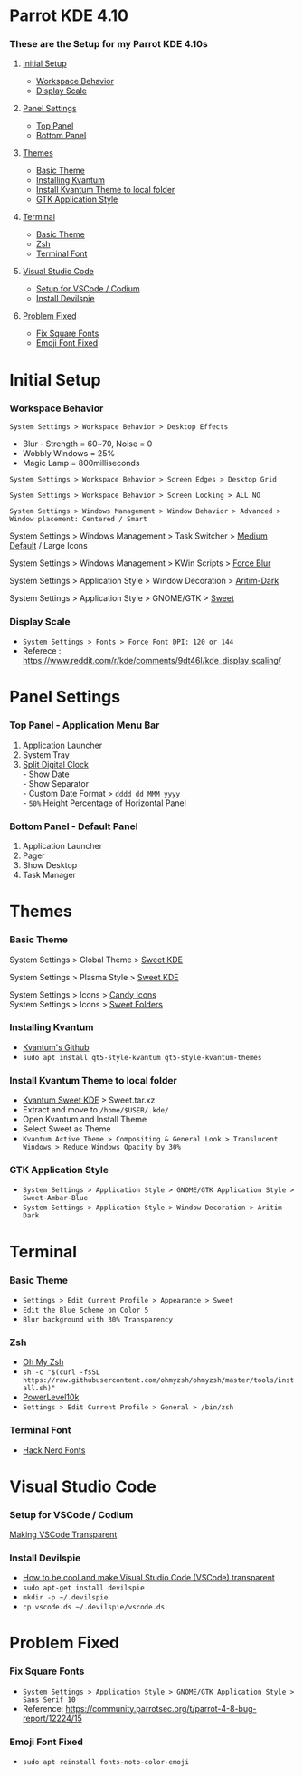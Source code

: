 # Parrot KDE 4.10
### These are the Setup for my Parrot KDE 4.10s

1. [Initial Setup](#Initial-Setup)
	- [Workspace Behavior](#Workspace-Behavior)
	- [Display Scale](#Display-Scale)

2. [Panel Settings](#Panel-Settings)
	- [Top Panel](#top-panel)
	- [Bottom Panel](#Bottom-panel)

3. [Themes](#Themes)
	- [Basic Theme](#Basic-Theme)
	- [Installing Kvantum](#Installing-Kvantum)
	- [Install Kvantum Theme to local folder](#Install-Kvantum-Theme-to-local-folder)
	- [GTK Application Style](#GTK-Application-Style)

4. [Terminal](#Terminal)
    - [Basic Theme](#Basic-Theme)
    - [Zsh](#Zsh)
    - [Terminal Font](#Terminal-Font)

5. [Visual Studio Code](#Visual-Studio-Code)
    - [Setup for VSCode / Codium](#vscode-codium-setup)
    - [Install Devilspie](#Install-Devilspie)
    
6. [Problem Fixed](#Problem-Fixed)
    - [Fix Square Fonts](#Fix-Square-Fonts)
    - [Emoji Font Fixed](#Emoji-Font-Fixed)


# Initial Setup
### Workspace Behavior
`System Settings > Workspace Behavior > Desktop Effects `
- Blur - Strength = 60~70, Noise = 0
- Wobbly Windows  = 25%
- Magic Lamp      = 800milliseconds
 
`System Settings > Workspace Behavior > Screen Edges > Desktop Grid`

`System Settings > Workspace Behavior > Screen Locking > ALL NO`

`System Settings > Windows Management > Window Behavior > Advanced > Window placement: Centered / Smart`

System Settings > Windows Management > Task Switcher > [Medium Default](https://store.kde.org/p/1367158) / Large Icons

System Settings > Windows Management > KWin Scripts > [Force Blur](https://store.kde.org/p/1294604)

System Settings > Application Style > Window Decoration > [Aritim-Dark](https://store.kde.org/p/1320512)

System Settings > Application Style > GNOME/GTK > [Sweet](https://store.kde.org/p/1253385/)

### Display Scale
- `System Settings > Fonts > Force Font DPI: 120 or 144`
- Referece : https://www.reddit.com/r/kde/comments/9dt46l/kde_display_scaling/


# Panel Settings
<a name="top-panel"></a>
### Top Panel - Application Menu Bar
1. Application Launcher  
2. System Tray  
3. [Split Digital Clock](https://store.kde.org/p/1324315)  
            - Show Date  
            - Show Separator  
            - Custom Date Format > `dddd dd MMM yyyy`  
            - `50%` Height Percentage of Horizontal Panel  

<a name="bottom-panel"></a>
### Bottom Panel - Default Panel 
1. Application Launcher  
2. Pager  
3. Show Desktop  
4. Task Manager  


# Themes
### Basic Theme
System Settings > Global Theme > [Sweet KDE](https://store.kde.org/p/1294729)  

System Settings > Plasma Style > [Sweet KDE](https://store.kde.org/p/1294174)  

System Settings > Icons > [Candy Icons](https://store.kde.org/p/1305251)  
System Settings > Icons > [Sweet Folders](https://store.kde.org/p/1284047)  

### Installing Kvantum
- [Kvantum's Github](https://github.com/tsujan/Kvantum/tree/master/Kvantum)  
- `sudo apt install qt5-style-kvantum qt5-style-kvantum-themes`

### Install Kvantum Theme to local folder
- [Kvantum Sweet KDE](https://store.kde.org/p/1294013/) > Sweet.tar.xz	
- Extract and move to `/home/$USER/.kde/`
- Open Kvantum and Install Theme
- Select Sweet as Theme
- `Kvantum Active Theme > Compositing & General Look > Translucent Windows > Reduce Windows Opacity by 30%`

### GTK Application Style
- `System Settings > Application Style > GNOME/GTK Application Style > Sweet-Ambar-Blue`
- `System Settings > Application Style > Window Decoration > Aritim-Dark`



# Terminal
### Basic Theme
- `Settings > Edit Current Profile > Appearance > Sweet`
- `Edit the Blue Scheme on Color 5`
- `Blur background with 30% Transparency`

### Zsh
- [Oh My Zsh](https://github.com/ohmyzsh/ohmyzsh)
- `sh -c "$(curl -fsSL https://raw.githubusercontent.com/ohmyzsh/ohmyzsh/master/tools/install.sh)"`
- [PowerLevel10k](https://github.com/romkatv/powerlevel10k)
- `Settings > Edit Current Profile > General > /bin/zsh`

### Terminal Font
- [Hack Nerd Fonts](https://github.com/ryanoasis/nerd-fonts/blob/master/patched-fonts/Hack/Regular/complete/Hack%20Regular%20Nerd%20Font%20Complete.ttf)


# Visual Studio Code

<a name="vscode-codium-setup"></a>
### Setup for VSCode / Codium
[Making VSCode Transparent](https://github.com/microsoft/vscode/issues/12578#issuecomment-444781951)

### Install Devilspie
- [How to be cool and make Visual Studio Code (VSCode) transparent](https://dev.to/emmanuelnk/how-to-be-cool-and-make-vscode-transparent-56ib)
- `sudo apt-get install devilspie`
- `mkdir -p ~/.devilspie`
- `cp vscode.ds ~/.devilspie/vscode.ds`


# Problem Fixed
### Fix Square Fonts
- `System Settings > Application Style > GNOME/GTK Application Style > Sans Serif 10`
- Reference: https://community.parrotsec.org/t/parrot-4-8-bug-report/12224/15  

### Emoji Font Fixed
- `sudo apt reinstall fonts-noto-color-emoji`